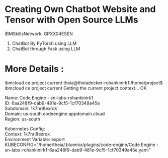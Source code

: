 # Creating Own Chatbot Website and Tensor with Open Source LLMs   
IBMSkillsNetwork: GPXX04ESEN
1. ChatBot By PyTorch using LLM
2. ChatBot through Fask using LLM

# More Details : 
ibmcloud ce project current
theia@theiadocker-rohankinirk1:/home/project$ ibmcloud ce project current
Getting the current project context...
OK

Name:       Code Engine - sn-labs-rohankinirk1  
ID:         6aa248f9-dab9-481e-9cf5-1cf70349a45e  
Subdomain:  1k7hri8exrqk  
Domain:     us-south.codeengine.appdomain.cloud  
Region:     us-south  

Kubernetes Config:    
Context:               1k7hri8exrqk  
Environment Variable:  export KUBECONFIG="/home/theia/.bluemix/plugins/code-engine/Code Engine - sn-labs-rohankinirk1-6aa248f9-dab9-481e-9cf5-1cf70349a45e.yaml"  
